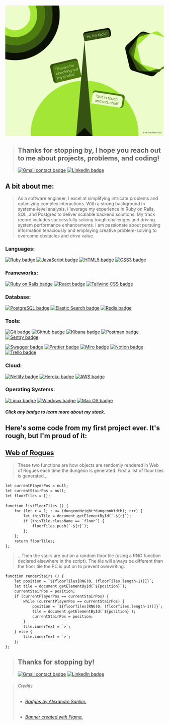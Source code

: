 [![Lime green geometric design. Get in touch to learn more!](./assets/images/Github.png)](mailto:nickbarrettmiller@gmail.com)

>## Thanks for stopping by, I hope you reach out to me about projects, problems, and coding!
>[![Gmail contact badge](https://img.shields.io/badge/Gmail-D14836?style=for-the-badge&logo=gmail&logoColor=white)](mailto:nickbarrettmiller@gmail.com)
[![LinkedIn badge](https://img.shields.io/badge/LinkedIn-0077B5?style=for-the-badge&logo=linkedin&logoColor=white)](https://www.linkedin.com/in/ndbmiller/)

## A bit about me:
> As a software engineer, I excel at simplifying intricate problems and optimizing complex interactions. With a strong background in systems-level analysis, I leverage my experience in Ruby on Rails, SQL, and Postgres to deliver scalable backend solutions. My track record includes successfully solving tough challenges and driving system performance enhancements. I am passionate about pursuing information tenaciously and employing creative problem-solving to overcome obstacles and drive value.

### Languages:
[![Ruby badge](https://img.shields.io/badge/Ruby-CC342D?style=for-the-badge&logo=ruby&logoColor=white)](https://www.ruby-lang.org/en/)
[![JavaScript badge](https://img.shields.io/badge/JavaScript-323330?style=for-the-badge&logo=javascript&logoColor=F7DF1E)](https://developer.mozilla.org/en-US/docs/Web/JavaScript)
[![HTML5 badge](https://img.shields.io/badge/HTML5-E34F26?style=for-the-badge&logo=html5&logoColor=white)](https://developer.mozilla.org/en-US/docs/Glossary/HTML5)
[![CSS3 badge](https://img.shields.io/badge/CSS3-1572B6?style=for-the-badge&logo=css3&logoColor=white)](https://developer.mozilla.org/en-US/docs/Web/CSS)

### Frameworks:
[![Ruby on Rails badge](https://img.shields.io/badge/Ruby_on_Rails-CC0000?style=for-the-badge&logo=ruby-on-rails&logoColor=white)](https://rubyonrails.org/)
[![React badge](https://img.shields.io/badge/React-20232A?style=for-the-badge&logo=react&logoColor=61DAFB)](https://reactjs.org/)
[![Tailwind CSS badge](https://img.shields.io/badge/Tailwind_CSS-38B2AC?style=for-the-badge&logo=tailwind-css&logoColor=white)](https://tailwindcss.com/)

### Database:
[![PostgreSQL badge](https://img.shields.io/badge/PostgreSQL-316192?style=for-the-badge&logo=postgresql&logoColor=white)](https://www.postgresql.org/)
[![Elastic Search badge](https://img.shields.io/badge/Elastic_Search-005571?style=for-the-badge&logo=elasticsearch&logoColor=white)](https://www.elastic.co/)
[![Redis badge](https://img.shields.io/badge/redis-%23DD0031.svg?&style=for-the-badge&logo=redis&logoColor=white)](https://redis.io/)

### Tools:
[![Git badge](https://img.shields.io/badge/GIT-E44C30?style=for-the-badge&logo=git&logoColor=white)](https://git-scm.com/)
[![Github badge](https://img.shields.io/badge/GitHub-100000?style=for-the-badge&logo=github&logoColor=white)](https://www.w3schools.com/whatis/whatis_github.asp)
[![Kibana badge](https://img.shields.io/badge/Kibana-005571?style=for-the-badge&logo=Kibana&logoColor=white)](https://www.elastic.co/kibana/)
[![Postman badge](https://img.shields.io/badge/Postman-FF6C37?style=for-the-badge&logo=Postman&logoColor=white)](https://www.postman.com/)
[![Sentry badge](https://img.shields.io/badge/Sentry-black?style=for-the-badge&logo=Sentry&logoColor=#362D59)](https://sentry.io/welcome/)

[![Swagger badge](https://img.shields.io/badge/Swagger-85EA2D?style=for-the-badge&logo=Swagger&logoColor=white)](https://swagger.io/)
[![Prettier badge](https://img.shields.io/badge/prettier-1A2C34?style=for-the-badge&logo=prettier&logoColor=F7BA3E)](https://prettier.io/)
[![Miro badge](https://img.shields.io/badge/Miro-F7C922?style=for-the-badge&logo=Miro&logoColor=050036)](https://miro.com/)
[![Notion badge](https://img.shields.io/badge/Notion-000000?style=for-the-badge&logo=notion&logoColor=white)](https://www.notion.so/)
[![Trello badge](https://img.shields.io/badge/Trello-0052CC?style=for-the-badge&logo=trello&logoColor=white)](https://trello.com/)

### Cloud:
[![Netlify badge](https://img.shields.io/badge/Netlify-00C7B7?style=for-the-badge&logo=netlify&logoColor=white)](https://www.netlify.com/)
[![Heroku badge](https://img.shields.io/badge/Heroku-430098?style=for-the-badge&logo=heroku&logoColor=white)](https://www.heroku.com/about)
[![AWS badge](https://img.shields.io/badge/Amazon_AWS-FF9900?style=for-the-badge&logo=amazonaws&logoColor=white)](https://aws.amazon.com/what-is-aws/)

### Operating Systems:
[![Linux badge](https://img.shields.io/badge/Linux-FCC624?style=for-the-badge&logo=linux&logoColor=black)](https://en.wikipedia.org/wiki/Linux)
[![Windows badge](	https://img.shields.io/badge/Windows-0078D6?style=for-the-badge&logo=windows&logoColor=white)](https://en.wikipedia.org/wiki/Microsoft_Windows)
[![Mac OS badge](https://img.shields.io/badge/mac%20os-000000?style=for-the-badge&logo=apple&logoColor=white)](https://en.wikipedia.org/wiki/MacOS)

##### Click any badge to learn more about my stack.

## Here's some code from my first project ever. It's rough, but I'm proud of it:
## [Web of Rogues](https://web-of-rogues.netlify.app/)

>These two functions are how objects are randomly rendered in Web of Rogues each time the dungeon is generated. First a list of floor tiles is generated...

```
let currentPlayerPos = null;
let currentStairPos = null;
let floorTiles = [];

function listFloorTiles () {
    for (let r = 1; r <= (dungeonHeight*dungeonWidth); r++) {
        let thisTile = document.getElementById(`-${r}`);
        if (thisTile.className == `floor`) {
            floorTiles.push(`-${r}`);
        };
    };
    return floorTiles;
};
```

>...Then the stairs are put on a random floor tile (using a RNG function declared elsewhere in the script). The tile will always be different than the floor tile the PC is put on to prevent overwriting.

```
function renderStairs () {
    let position = `${floorTiles[RNG(0, (floorTiles.length-1))]}`;
    let tile = document.getElementById(`${position}`);
    currentStairPos = position;
    if (currentPlayerPos == currentStairPos) {
        while (currentPlayerPos == currentStairPos) {
            position = `${floorTiles[RNG(0, (floorTiles.length-1))]}`;
            tile = document.getElementById(`${position}`);
            currentStairPos = position;
        }
        tile.innerText = `>`;
    } else {
        tile.innerText = `>`;
    };
};
```

> ## Thanks for stopping by!
>[![Gmail contact badge](https://img.shields.io/badge/Gmail-D14836?style=for-the-badge&logo=gmail&logoColor=white)](mailto:nickbarrettmiller@gmail.com)
[![LinkedIn badge](https://img.shields.io/badge/LinkedIn-0077B5?style=for-the-badge&logo=linkedin&logoColor=white)](https://www.linkedin.com/in/ndbmiller/)

> ###### Credits
>- ###### [Badges by Alexandre Sanlim.](https://github.com/alexandresanlim/Badges4-README.md-Profile)
>- ###### [Banner created with Figma.](https://www.figma.com/)
